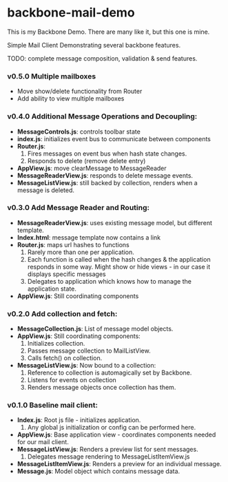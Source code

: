 backbone-mail-demo
==================
This is my Backbone Demo. There are many like it, but this one is mine.

Simple Mail Client Demonstrating several backbone features.

TODO: complete message composition, validation & send features.

### v0.5.0 Multiple mailboxes
   - Move show/delete functionality from Router
   - Add ability to view multiple mailboxes 

### v0.4.0 Additional Message Operations and Decoupling:

   - **MessageControls.js**: controls toolbar state
   - **index.js**: initializes event bus to communicate between components 
   - **Router.js**: 
     1. Fires messages on event bus when hash state changes.
     2. Responds to delete (remove delete entry)
   - **AppView.js**: move clearMessage to MessageReader
   - **MessageReaderView.js**: responds to delete message events. 
   - **MessageListView.js**: still backed by collection, renders when a message is deleted.
 

### v0.3.0 Add Message Reader and Routing:

   - **MessageReaderView.js**: uses existing message model, but different template.
   - **Index.html**: message template now contains a link 
   - **Router.js**: maps url hashes to functions
     1. Rarely more than one per application.
     2. Each function is called when the hash changes & the application responds in some way.
        Might show or hide views - in our case it displays specific messages
     3. Delegates to application which knows how to manage the application state. 
   - **AppView.js**: Still coordinating components

### v0.2.0 Add collection and fetch:

   - **MessageCollection.js**: List of message model objects.
   - **AppView.js**: Still coordinating components: 
     1. Initializes collection.
     2. Passes message collection to MailListView.
     3. Calls fetch() on collection.
   - **MessageListView.js**: Now bound to a collection:
     1. Reference to collection is automagically set by Backbone.
     2. Listens for events on collection
     3. Renders message objects once collection has them.  

### v0.1.0 Baseline mail client:

   - **Index.js**: Root js file - initializes application.  
     1. Any global js initialization or config can be performed here.  
   - **AppView.js**: Base application view - coordinates components needed for our mail client.    
   - **MessageListView.js**: Renders a preview list for sent messages.
     1. Delegates message rendering to MessageListItemView.js
   - **MessageListItemView.js**: Renders a preview for an individual message.
   - **Message.js**: Model object which contains message data.